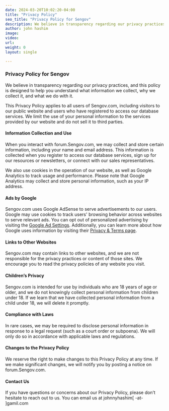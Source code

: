 ```yaml
---
date: 2024-03-20T10:02:20-04:00
title: "Privacy Policy"
seo_title: "Privacy Policy for Sengov"
description: We believe in transparency regarding our privacy practices, and this policy is designed to help you understand what information we collect, why we collect it, and what we do with it.
author: john hashim
image:
video:
url:
weight: 0
layout: single

---
```



### Privacy Policy for Sengov

We believe in transparency regarding our privacy practices, and this policy is designed to help you understand what information we collect, why we collect it, and what we do with it.

This Privacy Policy applies to all users of Sengov.com, including visitors to our public website and users who have registered to access our database services. We limit the use of your personal information to the services provided by our website and do not sell it to third parties.

#### Information Collection and Use

When you interact with forum.Sengov.com, we may collect and store certain information, including your name and email address. This information is collected when you register to access our database services, sign up for our resources or newsletters, or connect with our sales representatives.

We also use cookies in the operation of our website, as well as Google Analytics to track usage and performance. Please note that Google Analytics may collect and store personal information, such as your IP address.

#### Ads by Google

Sengov.com uses Google AdSense to serve advertisements to our users. Google may use cookies to track users' browsing behavior across websites to serve relevant ads. You can opt out of personalized advertising by visiting the [Google Ad Settings](https://adssettings.google.com). Additionally, you can learn more about how Google uses information by visiting their [Privacy & Terms page](https://policies.google.com/privacy).


#### Links to Other Websites

Sengov.com may contain links to other websites, and we are not responsible for the privacy practices or content of those sites. We encourage you to read the privacy policies of any website you visit.

#### Children’s Privacy

Sengov.com is intended for use by individuals who are 18 years of age or older, and we do not knowingly collect personal information from children under 18. If we learn that we have collected personal information from a child under 18, we will delete it promptly.

#### Compliance with Laws

In rare cases, we may be required to disclose personal information in response to a legal request (such as a court order or subpoena). We will only do so in accordance with applicable laws and regulations.

#### Changes to the Privacy Policy

We reserve the right to make changes to this Privacy Policy at any time. If we make significant changes, we will notify you by posting a notice on forum.Sengov.com.

#### Contact Us

If you have questions or concerns about our Privacy Policy, please don’t hesitate to reach out to us. You can email us at johnnyhashim[ -at- ]gamil.com 

